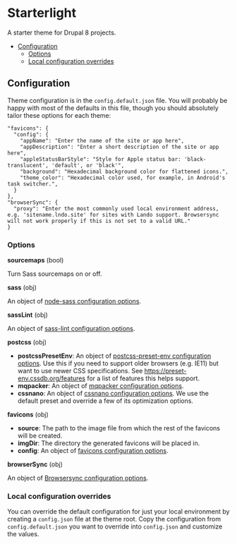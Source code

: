 # Starterlight

A starter theme for Drupal 8 projects.

- [Configuration](#configuration)
   - [Options](#options)
   - [Local configuration overrides](#local-configuration-overrides)

## Configuration
Theme configuration is in the `config.default.json` file. You will probably be happy with most of the defaults in this file, though you should absolutely tailor these options for each theme:

```
"favicons": {
  "config": {
    "appName": "Enter the name of the site or app here",
    "appDescription": "Enter a short description of the site or app here",
    "appleStatusBarStyle": "Style for Apple status bar: 'black-translucent', 'default', or 'black'",
    "background": "Hexadecimal background color for flattened icons.",
    "theme_color": "Hexadecimal color used, for example, in Android's task switcher.",
  }
},
"browserSync": {
  "proxy": "Enter the most commonly used local environment address, e.g. 'sitename.lndo.site' for sites with Lando support. Browsersync will not work properly if this is not set to a valid URL."
}
```

### Options
**sourcemaps** (bool)

Turn Sass sourcemaps on or off.

**sass** (obj)

An object of [node-sass configuration options](https://github.com/sass/node-sass#options).

**sassLint** (obj)

An object of [sass-lint configuration options](https://github.com/sasstools/sass-lint#configuring).

**postcss** (obj)

- **postcssPresetEnv**: An object of [postcss-preset-env configuration options](https://github.com/csstools/postcss-preset-env#options). Use this if you need to support older browsers (e.g. IE11) but want to use newer CSS specifications. See https://preset-env.cssdb.org/features for a list of features this helps support.
- **mqpacker**: An object of [mqpacker configuration options](https://github.com/hail2u/node-css-mqpacker#options).
- **cssnano**: An object of [cssnano configuration options](https://cssnano.co/guides/presets). We use the default preset and override a few of its optimization options.

**favicons** (obj)

- **source**: The path to the image file from which the rest of the favicons will be created.
- **imgDir**: The directory the generated favicons will be placed in.
- **config**: An object of [favicons configuration options](https://github.com/itgalaxy/favicons#usage).

**browserSync** (obj)

An object of [Browsersync configuration options](https://www.browsersync.io/docs/options).

### Local configuration overrides
You can override the default configuration for just your local environment by creating a `config.json` file at the theme root. Copy the configuration from `config.default.json` you want to override into `config.json` and customize the values.
